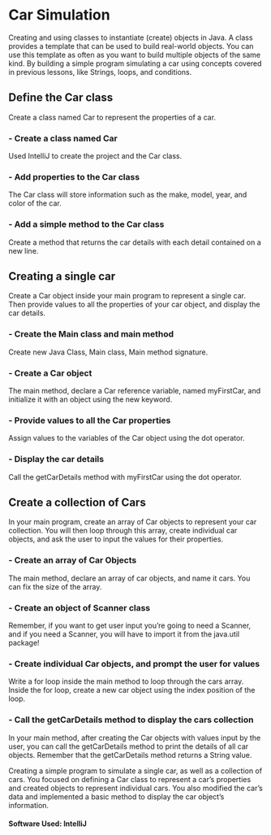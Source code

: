 # Car Simulation
Creating and using classes to instantiate (create) objects in Java. A class provides a template that can be used to build real-world objects. You can use this template as often as you want to build multiple objects of the same kind. By building a simple program simulating a car using concepts covered in previous lessons, like Strings, loops, and conditions.

## Define the Car class
Create a class named Car to represent the properties of a car.
### - Create a class named Car
Used IntelliJ to create the project and the Car class.
### - Add properties to the Car class
The Car class will store information such as the make, model, year, and color of the car.
### - Add a simple method to the Car class
Create a method that returns the car details with each detail contained on a new line.

## Creating a single car
Create a Car object inside your main program to represent a single car. Then provide values to all the properties of your car object, and display the car details.
### - Create the Main class and main method
Create new Java Class, Main class, Main method signature.
### - Create a Car object
The main method, declare a Car reference variable, named myFirstCar, and initialize it with an object using the new keyword. 
### - Provide values to all the Car properties
Assign values to the variables of the Car object using the dot operator.
### - Display the car details
Call the getCarDetails method with myFirstCar using the dot operator.

## Create a collection of Cars
In your main program, create an array of Car objects to represent your car collection. You will then loop through this array, create individual car objects, and ask the user to input the values for their properties.
### - Create an array of Car Objects
The main method, declare an array of car objects, and name it cars. You can fix the size of the array.
### - Create an object of Scanner class
Remember, if you want to get user input you’re going to need a Scanner, and if you need a Scanner, you will have to import it from the java.util package! 
### - Create individual Car objects, and prompt the user for values
Write a for loop inside the main method to loop through the cars array. Inside the for loop, create a new car object using the index position of the loop.
### - Call the getCarDetails method to display the cars collection
In your main method, after creating the Car objects with values input by the user, you can call the getCarDetails method to print the details of all car objects. Remember that the getCarDetails method returns a String value. 

Creating a simple program to simulate a single car, as well as a collection of cars. You focused on defining a Car class to represent a car’s properties and created objects to represent individual cars. You also modified the car’s data and implemented a basic method to display the car object’s information.
#### Software Used: IntelliJ

